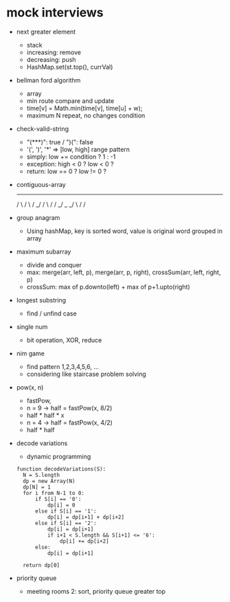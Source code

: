 # mock interviews
- next greater element
  - stack
  - increasing: remove
  - decreasing: push
  - HashMap.set(st.top(), currVal)

- bellman ford algorithm
  - array
  - min route compare and update
  - time[v] = Math.min(time[v], time[u] + w);
  - maximum N repeat, no changes condition

- check-valid-string
  - "(***)": true / ")(": false
  - '(', ')', '*' => [low, high] range pattern
  - simply: low += condition ? 1 : -1
  - exception: high < 0 ? low < 0 ?
  - return: low == 0 ? low != 0 ?

- contiguous-array
     _            _    _   _
    / \          / \  / \_/
   /   \        /   \/
 _/     \_    _/
          \  /
           \/

- group anagram
  - Using hashMap, key is sorted word, value is original word grouped in array
- maximum subarray
  - divide and conquer
  - max: merge(arr, left, p), merge(arr, p, right), crossSum(arr, left, right, p)
  - crossSum: max of p.downto(left) + max of p+1.upto(right)

- longest substring
  - find / unfind case

- single num
  - bit operation, XOR, reduce

- nim game
  - find pattern 1,2,3,4,5,6, ...
  - considering like staircase problem solving

- pow(x, n)
  - fastPow,
  - n = 9 -> half = fastPow(x, 8/2)
  - half * half * x
  - n = 4 -> half = fastPow(x, 4/2)
  - half * half

- decode variations
  - dynamic programming
  ```
  function decodeVariations(S):
    N = S.length
    dp = new Array(N)
    dp[N] = 1
    for i from N-1 to 0:
        if S[i] == '0':
            dp[i] = 0
        else if S[i] == '1':
            dp[i] = dp[i+1] + dp[i+2]
        else if S[i] == '2':
            dp[i] = dp[i+1]
            if i+1 < S.length && S[i+1] <= '6':
                dp[i] += dp[i+2]
        else:
            dp[i] = dp[i+1]

    return dp[0]
  ```

- priority queue
  - meeting rooms 2: sort, priority queue greater top
